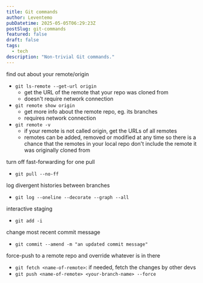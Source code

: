 ```yaml
---
title: Git commands
author: Leventemo
pubDatetime: 2025-05-05T06:29:23Z
postSlug: git-commands
featured: false
draft: false
tags:
  - tech
description: "Non-trivial Git commands."
---
```


find out about your remote/origin
* `git ls-remote --get-url origin`
  + get the URL of the remote that your repo was cloned from
  + doesn't require network connection
* `git remote show origin`
  + get more info about the remote repo, eg. its branches
  + requires network connection
* `git remote -v`
  + if your remote is not called origin, get the URLs of all remotes
  + remotes can be added, removed or modified at any time so there is a chance that the remotes in your local repo don't include the remote it was originally cloned from

turn off fast-forwarding for one pull
* `git pull --no-ff`

log divergent histories between branches
* `git log --oneline --decorate --graph --all`

interactive staging
* `git add -i`

change most recent commit message
* `git commit --amend -m "an updated commit message"`

force-push to a remote repo and override whatever is in there
* `git fetch <name-of-remote>`: if needed, fetch the changes by other devs
* `git push <name-of-remote> <your-branch-name> --force`
